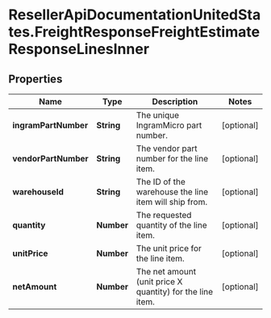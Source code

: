 # ResellerApiDocumentationUnitedStates.FreightResponseFreightEstimateResponseLinesInner

## Properties

Name | Type | Description | Notes
------------ | ------------- | ------------- | -------------
**ingramPartNumber** | **String** | The unique IngramMicro part number. | [optional] 
**vendorPartNumber** | **String** | The vendor part number for the line item. | [optional] 
**warehouseId** | **String** | The ID of the warehouse the line item will ship from. | [optional] 
**quantity** | **Number** | The requested quantity of the line item. | [optional] 
**unitPrice** | **Number** | The unit price for the line item. | [optional] 
**netAmount** | **Number** | The net amount (unit price X quantity) for the line item. | [optional] 


